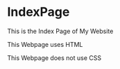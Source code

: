 # IndexPage

This is the Index Page of My Website

This Webpage uses HTML

This Webpage does not use CSS
